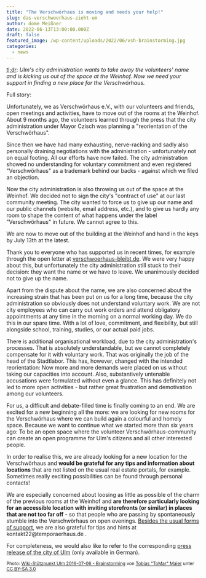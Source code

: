 ```yaml
---
title: "The Verschwörhaus is moving and needs your help!"
slug: das-verschwoerhaus-zieht-um
author: dome Meißner
date: 2022-06-13T13:00:00.000Z
draft: false
featured_image: /wp-content/uploads/2022/06/vsh-brainstorming.jpg
categories:
  - news
---
```


<abbr title="too long; didn't read">tl;dr</abbr>: _Ulm's city administration wants to take away the volunteers' name and is kicking us out of the space at the Weinhof. Now we need your support in finding a new place for the Verschwörhaus._

Full story: 

Unfortunately, we as Verschwörhaus e.V., with our volunteers and friends, open meetings and activities, have to move out of the rooms at the Weinhof. About 9 months ago, the volunteers learned through the press that the city administration under Mayor Czisch was planning a "reorientation of the Verschwörhaus". 

Since then we have had many exhausting, nerve-racking and sadly also personally draining negotiations with the administration - unfortunately not on equal footing. All our efforts have now failed. The city administration showed no understanding for voluntary commitment and even registered "Verschwörhaus" as a trademark behind our backs - against which we filed an objection.

Now the city administration is also throwing us out of the space at the Weinhof. We decided not to sign the city's "contract of use" at our last community meeting. The city wanted to force us to give up our name and our public channels (website, email address, etc.), and to give us hardly any room to shape the content of what happens under the label "Verschwörhaus" in future. We cannot agree to this.

We are now to move out of the building at the Weinhof and hand in the keys by July 13th at the latest.

Thank you to everyone who has supported us in recent times, for example through the open letter at [verschwoerhaus-bleibt.de](https://verschwoerhaus-bleibt.de). We were very happy about this, but unfortunately the city administration still stuck to their decision: they want the name or we have to leave. We unanimously decided not to give up the name.

Apart from the dispute about the name, we are also concerned about the increasing strain that has been put on us for a long time, because the city administration so obviously does not understand voluntary work. We are not city employees who can carry out work orders and attend obligatory appointments at any time in the morning on a normal working day. We do this in our spare time. With a lot of love, commitment, and flexibility, but still alongside school, training, studies, or our actual paid jobs.

There is additional organisational workload, due to the city administration's processes. That is absolutely understandable, but we cannot completely compensate for it with voluntary work. That was originally the job of the head of the Stadtlabor. This has, however, changed with the intended reorientation: Now more and more demands were placed on us without taking our capacities into account. Also, substantively untenable accusations were formulated without even a glance. This has definitely not led to more open activities - but rather great frustration and demotivation among our volunteers.

For us, a difficult and debate-filled time is finally coming to an end. We are excited for a new beginning all the more: we are looking for new rooms for the Verschwörhaus where we can build again a colourful and homely space. Because we want to continue what we started more than six years ago: To be an open space where the volunteer Verschwörhaus-community can create an open programme for Ulm's citizens and all other interested people.

In order to realise this, we are already looking for a new location for the Verschwörhaus and **would be grateful for any tips and information about locations** that are not listed on the usual real estate portals, for example. Sometimes really exciting possibilities can be found through personal contacts!

We are especially concerned about loosing as little as possible of the charm of the previous rooms at the Weinhof and **are therefore particularly looking for an accessible location with inviting storefronts (or similar) in places that are not too far off** - so that people who are passing by spontaneously stumble into the Verschwörhaus on open evenings. [Besides the usual forms of support](/spenden/), we are also grateful for tips and hints at kontakt<!-- -->22@temporaerhaus.<!-- nospam.example -->de <!--or via [this form](https://forms.gle/Z2GddN17hjPof1rJ9)-->.

For completeness, we would also like to refer to the corresponding [press release of the city of Ulm](https://www.ulm.de/leben-in-ulm/digitale-stadt/meldungen/2022_06_juni/vsh_verein_abstimmung_juni2022) (only available in German).

<small>
Photo: <a href="https://commons.wikimedia.org/wiki/File:Wiki-Stützpunkt_Ulm_2016-07-06_-_Brainstorming.jpg">Wiki-Stützpunkt Ulm 2016-07-06 - Brainstorming</a> von <a href="https://commons.wikimedia.org/wiki/User:Tobias_%22ToMar%22_Maier">Tobias "ToMar" Maier</a> unter <a href="https://creativecommons.org/licenses/by-sa/3.0/legalcode" rel="license">CC BY-SA 3.0</a>
</small>

